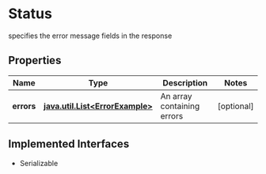 

# Status

specifies the error message fields in the response

## Properties

Name | Type | Description | Notes
------------ | ------------- | ------------- | -------------
**errors** | [**java.util.List&lt;ErrorExample&gt;**](ErrorExample.md) | An array containing errors |  [optional]


## Implemented Interfaces

* Serializable


